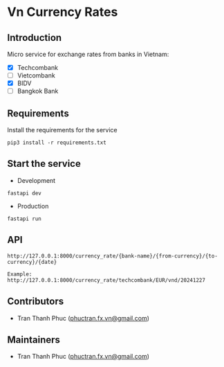 # Vn Currency Rates



## Introduction

Micro service for exchange rates from banks in Vietnam:
- [x] Techcombank
- [ ] Vietcombank
- [x] BIDV
- [ ] Bangkok Bank

## Requirements

Install the requirements for the service

```
pip3 install -r requirements.txt
```

## Start the service

- Development
```
fastapi dev
```

- Production
```
fastapi run
```

## API

```
http://127.0.0.1:8000/currency_rate/{bank-name}/{from-currency}/{to-currency}/{date}

Example:
http://127.0.0.1:8000/currency_rate/techcombank/EUR/vnd/20241227
```

## Contributors
- Tran Thanh Phuc (phuctran.fx.vn@gmail.com)

## Maintainers
- Tran Thanh Phuc (phuctran.fx.vn@gmail.com)

